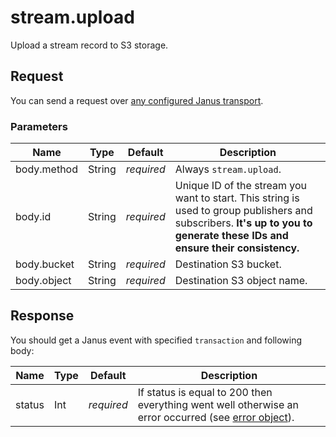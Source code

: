 # stream.upload

Upload a stream record to S3 storage.

## Request

You can send a request over [any configured Janus transport](https://janus.conf.meetecho.com/docs/rest.html).

### Parameters

Name        | Type   | Default    | Description
----------- | ------ | ---------- | -----------
body.method | String | _required_ | Always `stream.upload`.
body.id     | String | _required_ | Unique ID of the stream you want to start. This string is used to group publishers and subscribers. **It's up to you to generate these IDs and ensure their consistency.**
body.bucket | String | _required_ | Destination S3 bucket.
body.object | String | _required_ | Destination S3 object name.

## Response

You should get a Janus event with specified `transaction` and following body:

Name      | Type   | Default    | Description
--------- | ------ | ---------- | -----------
status    | Int    | _required_ | If status is equal to 200 then everything went well otherwise an error occurred (see [error object](./api.error.md)).
